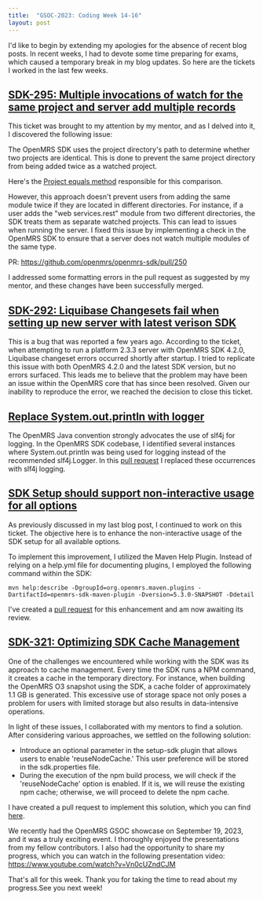 ```yaml
---
title:  "GSOC-2023: Coding Week 14-16"
layout: post
---
```


I'd like to begin by extending my apologies for the absence of recent blog posts.
In recent weeks, I had to devote some time preparing for exams, which caused a temporary break in my blog updates. 
So here are the tickets I worked in the last few weeks.








## [SDK-295: Multiple invocations of watch for the same project and server add multiple records](https://issues.openmrs.org/browse/SDK-295)


This ticket was brought to my attention by my mentor, and as I delved into it, I discovered the following issue:

The OpenMRS SDK uses the project directory's path to determine whether two projects are identical. This is done to prevent the same project directory from being added twice as a watched project.

Here's the [Project equals method](https://github.com/openmrs/openmrs-sdk/blob/9b0f0c9197d8f0be500709fa3de39d4ec347ef7f/sdk-commons/src/main/java/org/openmrs/maven/plugins/model/Project.java#L167-L175) responsible for this comparison.

However, this approach doesn't prevent users from adding the same module twice if they are located in different directories. For instance, if a user adds the "web services.rest" module from two different directories, the SDK treats them as separate watched projects. This can lead to issues when running the server.
I fixed this issue by implementing a check in the OpenMRS SDK to ensure that a server does not watch multiple modules of the same type. 

PR: <https://github.com/openmrs/openmrs-sdk/pull/250>

I addressed some formatting errors in the pull request as suggested by my mentor, and these changes have been successfully merged.


## [SDK-292: Liquibase Changesets fail when setting up new server with latest verison SDK](https://issues.openmrs.org/browse/SDK-292)

This is a bug that was reported a few years ago. According to the ticket, when attempting to run a platform 2.3.3 server with OpenMRS SDK 4.2.0, Liquibase changeset errors occurred shortly after startup.
I tried to replicate this issue with both OpenMRS 4.2.0 and the latest SDK version, but no errors surfaced. This leads me to believe that the problem may have been an issue within the OpenMRS core that has since been resolved.
Given our inability to reproduce the error, we reached the decision to close this ticket.

## [Replace System.out.println with logger](https://issues.openmrs.org/browse/SDK-320)

The OpenMRS Java convention strongly advocates the use of slf4j for logging. In the OpenMRS SDK codebase, I identified several instances where System.out.println was being used for logging instead of the recommended slf4j.Logger.
In this [pull request](https://github.com/openmrs/openmrs-sdk/pull/252) I replaced these occurrences with slf4j logging.

## [SDK Setup should support non-interactive usage for all options](https://issues.openmrs.org/browse/SDK-298)

As previously discussed in my last blog post, I continued to work on this ticket. The objective here is to enhance the non-interactive usage of the SDK setup for all available options.

To implement this improvement, I utilized the Maven Help Plugin. Instead of relying on a help.yml file for documenting plugins, I employed the following command within the SDK:

````
mvn help:describe -DgroupId=org.openmrs.maven.plugins -DartifactId=openmrs-sdk-maven-plugin -Dversion=5.3.0-SNAPSHOT -Ddetail
````

I've created a [pull request](https://github.com/openmrs/openmrs-sdk/pull/251) for this enhancement and am now awaiting its review.

## [SDK-321: Optimizing SDK Cache Management](https://issues.openmrs.org/browse/SDK-321)

One of the challenges we encountered while working with the SDK was its approach to cache management. Every time the SDK runs a NPM command, it creates a cache in the temporary directory. For instance, when building the OpenMRS O3 snapshot using the SDK, a cache folder of approximately 1.1 GB is generated.
This excessive use of storage space not only poses a problem for users with limited storage but also results in data-intensive operations.

In light of these issues, I collaborated with my mentors to find a solution. After considering various approaches, we settled on the following solution:

* Introduce an optional parameter in the setup-sdk plugin that allows users to enable 'reuseNodeCache.' This user preference will be stored in the sdk.properties file.
* During the execution of the npm build process, we will check if the 'reuseNodeCache' option is enabled. If it is, we will reuse the existing npm cache; otherwise, we will proceed to delete the npm cache.

I have created a pull request to implement this solution, which you can find [here](https://github.com/openmrs/openmrs-sdk/pull/255).


We recently had the OpenMRS GSOC showcase on September 19, 2023, and it was a truly exciting event. I thoroughly enjoyed the presentations from my fellow contributors.
I also had the opportunity to share my progress, which you can watch in the following presentation video: <https://www.youtube.com/watch?v=Vn0cUZndCJM>

That's all for this week. Thank you for taking the time to read about my progress.See you next week!



